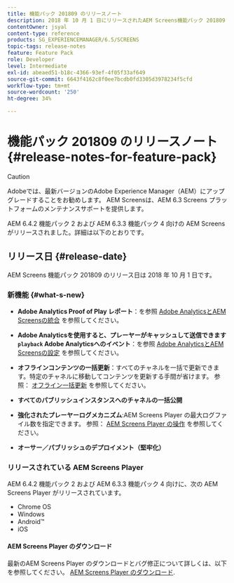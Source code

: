 ```yaml
---
title: 機能パック 201809 のリリースノート
description: 2018 年 10 月 1 日にリリースされたAEM Screens機能パック 201809 について説明します。
contentOwner: jsyal
content-type: reference
products: SG_EXPERIENCEMANAGER/6.5/SCREENS
topic-tags: release-notes
feature: Feature Pack
role: Developer
level: Intermediate
exl-id: abeaed51-b18c-4366-93ef-4f05f33af649
source-git-commit: 6643f4162c8f0ee7bcdb0fd3305d3978234f5cfd
workflow-type: tm+mt
source-wordcount: '250'
ht-degree: 34%

---
```


# 機能パック 201809 のリリースノート {#release-notes-for-feature-pack}

>[!CAUTION]
>
>Adobeでは、最新バージョンのAdobe Experience Manager（AEM）にアップグレードすることをお勧めします。 AEM Screensは、AEM 6.3 Screens プラットフォームのメンテナンスサポートを提供します。

AEM 6.4.2 機能パック 2 および AEM 6.3.3 機能パック 4 向けの AEM Screens がリリースされました。詳細は以下のとおりです。

## リリース日 {#release-date}

AEM Screens 機能パック 201809 のリリース日は 2018 年 10 月 1 日です。

### 新機能 {#what-s-new}

* **Adobe Analytics Proof of Play レポート**：を参照 [Adobe AnalyticsとAEM Screensの統合](adobe-analytics-integration-aem-screens.md) を参照してください。

* **Adobe Analyticsを使用すると、プレーヤーがキャッシュして送信できます `playback` Adobe Analyticsへのイベント**：を参照 [Adobe AnalyticsとAEM Screensの設定](configuring-adobe-analytics-aem-screens.md) を参照してください。

* **オフラインコンテンツの一括更新**：すべてのチャネルを一括で更新できます。特定のチャネルに移動してコンテンツを更新する手間が省けます。 参照： [オフライン一括更新](bulk-offline-update.md) を参照してください。

* **すべてのパブリッシュインスタンスへのチャネルの一括公開**
* **強化されたプレーヤーログメカニズム**:AEM Screens Player の最大ログファイル数を指定できます。 参照： [AEM Screens Player の操作](working-with-screens-player.md) を参照してください。

* **オーサー／パブリッシュのデプロイメント（堅牢化）**

### リリースされている AEM Screens Player

AEM 6.4.2 機能パック 2 および AEM 6.3.3 機能パック 4 向けに、次の AEM Screens Player がリリースされています。

* Chrome OS
* Windows
* Android™
* iOS

#### AEM Screens Player のダウンロード 

最新のAEM Screens Player のダウンロードとバグ修正について詳しくは、以下を参照してください。 [AEM Screens Player のダウンロード](https://download.macromedia.com/screens/).
